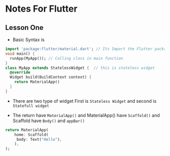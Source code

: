 # Notes For Flutter

## Lesson One

- Basic Syntax is

```dart
import 'package:flutter/material.dart'; // Its Import the Flutter package
void main() {
  runApp(MyApp()); // Calling class in main function
}
class MyApp extends StatelessWidget {  // this is stateless widget
  @override
  Widget build(BuildContext context) {
    return MaterialApp()
  }
}

```

- There are two type of widget First is `Stateless Widget` and second is `Statefull widget`

- The return have `MaterialApp()` and MaterialApp() have `Scaffold()` and Scaffold have `Body()` and `appBar()`

```dart
return MaterialApp(
    home: Scaffold(
     body: Text("Hello"),
    ),
);

```

